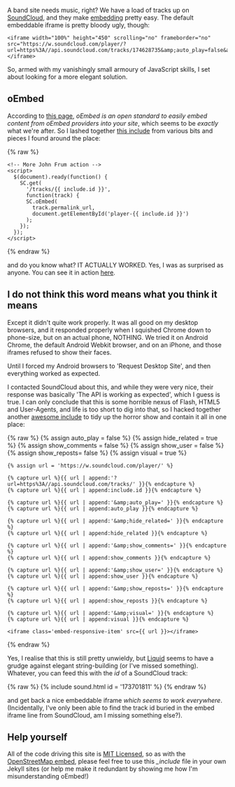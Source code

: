 A band site needs music, right? We have a load of tracks up on [SoundCloud](https://soundcloud.com/rawfunkmaharishi), and they make [embedding](http://rawfunkmaharishi.uk/sounds/) pretty easy. The default embeddable iframe is pretty bloody ugly, though:

    <iframe width="100%" height="450" scrolling="no" frameborder="no" src="https://w.soundcloud.com/player/?url=https%3A//api.soundcloud.com/tracks/174628735&amp;auto_play=false&amp;hide_related=false&amp;show_comments=true&amp;show_user=true&amp;show_reposts=false&amp;visual=true"></iframe>

So, armed with my vanishingly small armoury of JavaScript skills, I set about looking for a more elegant solution.

## oEmbed

According to [this page](https://developers.soundcloud.com/docs/oembed), _oEmbed is an open standard to easily embed content from oEmbed providers into your site_, which seems to be _exactly_ what we're after. So I lashed together [this include](https://github.com/rawfunkmaharishi/rawfunkmaharishi.github.io/blob/master/_includes/oembed-sound.html) from various bits and pieces I found around the place:

{% raw %}
    <div class='col-md-{{ include.width }}'>
      <div class='thumbnail'>
        <div class='embed-responsive embed-responsive-16by9'
             id='player-{{ include.id }}'></div>
      </div>
    </div>

    <!-- More John Frum action -->
    <script>
      $(document).ready(function() {
        SC.get(
          '/tracks/{{ include.id }}',
          function(track) {
          SC.oEmbed(
            track.permalink_url,
            document.getElementById('player-{{ include.id }}')
          );
        });
      });
    </script>
{% endraw %}

and do you know what? IT ACTUALLY WORKED. Yes, I was as surprised as anyone. You can see it in action [here](http://rawfunkmaharishi.uk/oembed-sounds/).

## I do not think this word means what you think it means

Except it didn't quite work properly. It was all good on my desktop browsers, and it responded properly when I squished Chrome down to phone-size, but on an actual phone, NOTHING. We tried it on Android Chrome, the default Android Webkit browser, and on an iPhone, and those iframes refused to show their faces.

Until I forced my Android browsers to 'Request Desktop Site', and then everything worked as expected.

I contacted SoundCloud about this, and while they were very nice, their response was basically 'The API is working as expected', which I guess is true. I can only conclude that this is some horrible nexus of Flash, HTML5 and User-Agents, and life is too short to dig into that, so I hacked together another [awesome include](https://github.com/rawfunkmaharishi/rawfunkmaharishi.github.io/blob/master/_includes/sound.html) to tidy up the horror show and contain it all in one place:

{% raw %}
    {% assign auto_play = false %}
    {% assign hide_related = true %}
    {% assign show_comments = false %}
    {% assign show_user = false %}
    {% assign show_reposts= false %}
    {% assign visual = true %}

    {% assign url = 'https://w.soundcloud.com/player/' %}

    {% capture url %}{{ url | append:'?url=https%3A//api.soundcloud.com/tracks/' }}{% endcapture %}
    {% capture url %}{{ url | append:include.id }}{% endcapture %}

    {% capture url %}{{ url | append:'&amp;auto_play=' }}{% endcapture %}
    {% capture url %}{{ url | append:auto_play }}{% endcapture %}

    {% capture url %}{{ url | append:'&amp;hide_related=' }}{% endcapture %}
    {% capture url %}{{ url | append:hide_related }}{% endcapture %}

    {% capture url %}{{ url | append:'&amp;show_comments=' }}{% endcapture %}
    {% capture url %}{{ url | append:show_comments }}{% endcapture %}

    {% capture url %}{{ url | append:'&amp;show_user=' }}{% endcapture %}
    {% capture url %}{{ url | append:show_user }}{% endcapture %}

    {% capture url %}{{ url | append:'&amp;show_reposts=' }}{% endcapture %}
    {% capture url %}{{ url | append:show_reposts }}{% endcapture %}

    {% capture url %}{{ url | append:'&amp;visual=' }}{% endcapture %}
    {% capture url %}{{ url | append:visual }}{% endcapture %}

    <iframe class='embed-responsive-item' src={{ url }}></iframe>
{% endraw %}

Yes, I realise that this is still pretty unwieldy, but [Liquid](http://liquidmarkup.org/) seems to have a grudge against elegant string-building (or I've missed something). Whatever, you can feed this with the _id_ of a SoundCloud track:

{% raw %}
    {% include sound.html id = '173701811' %}
{% endraw %}

and get back a nice embeddable iframe _which seems to work everywhere_. (Incidentally, I've only been able to find the track id buried in the embed iframe line from SoundCloud, am I missing something else?).

## Help yourself

All of the code driving this site is [MIT Licensed](https://github.com/rawfunkmaharishi/rawfunkmaharishi.github.io/blob/master/LICENSE.md), so as with the [OpenStreetMap embed](http://rawfunkmaharishi.uk/blog/2014/11/10/embedding-open-street-map/), please feel free to use this *_include* file in your own Jekyll sites (or help me make it redundant by showing me how I'm misunderstanding oEmbed!)
